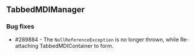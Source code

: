 ## TabbedMDIManager

### Bug fixes

* \#289884 - The `NullReferenceException` is no longer thrown, while Re-attaching TabbedMDIContainer to form. 
